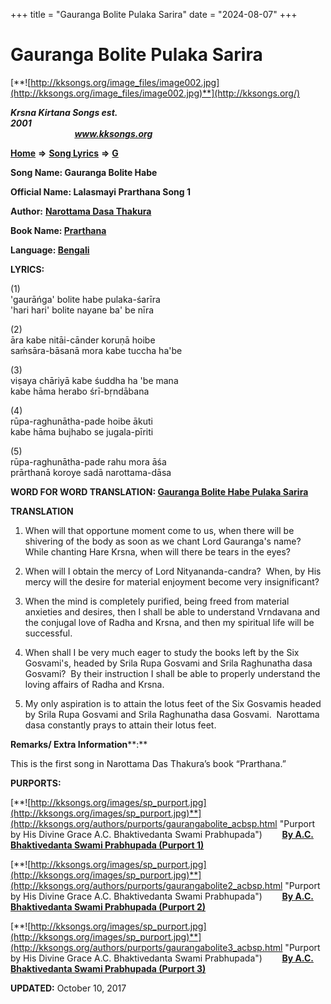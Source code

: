 +++
title = "Gauranga Bolite Pulaka Sarira"
date = "2024-08-07"
+++

# Gauranga Bolite Pulaka Sarira
[**![http://kksongs.org/image_files/image002.jpg](http://kksongs.org/image_files/image002.jpg)**](http://kksongs.org/)

**_Krsna Kirtana Songs est. 2001_**                                                                                                                                                 **_www.kksongs.org_**

**[Home](http://kksongs.org/)** **⇒** **[Song Lyrics](http://kksongs.org/lyrics.html)** **⇒** **[G](http://kksongs.org/songs/song_g.html)**

**Song Name: Gauranga Bolite Habe**

**Official Name: Lalasmayi Prarthana Song 1**

**Author:** [**Narottama Dasa Thakura**](http://kksongs.org/authors/list/narottama.html)

**Book Name: [Prarthana](http://kksongs.org/authors/literature/prarthana.html)**

**Language: [Bengali](http://kksongs.org/language/list/bengali.html)**

**LYRICS:**

(1)  
'gaurāńga' bolite habe pulaka-śarīra  
'hari hari' bolite nayane ba' be nīra

(2)  
āra kabe nitāi-cānder koruṇā hoibe  
saḿsāra-bāsanā mora kabe tuccha ha'be

(3)  
viṣaya chāriyā kabe śuddha ha 'be mana  
kabe hāma herabo śrī-bṛndābana

(4)  
rūpa-raghunātha-pade hoibe ākuti  
kabe hāma bujhabo se jugala-pīriti

(5)  
rūpa-raghunātha-pade rahu mora āśa  
prārthanā koroye sadā narottama-dāsa

**WORD FOR WORD TRANSLATION: [Gauranga Bolite Habe Pulaka Sarira](http://kksongs.org/synonym/g/gaurangabolitehabe.html)**

**TRANSLATION**

1) When will that opportune moment come to us, when there will be shivering of the body as soon as we chant Lord Gauranga's name?  While chanting Hare Krsna, when will there be tears in the eyes? 

2) When will I obtain the mercy of Lord Nityananda-candra?  When, by His mercy will the desire for material enjoyment become very insignificant? 

3) When the mind is completely purified, being freed from material anxieties and desires, then I shall be able to understand Vrndavana and the conjugal love of Radha and Krsna, and then my spiritual life will be successful. 

4) When shall I be very much eager to study the books left by the Six Gosvami's, headed by Srila Rupa Gosvami and Srila Raghunatha dasa Gosvami?  By their instruction I shall be able to properly understand the loving affairs of Radha and Krsna. 

5) My only aspiration is to attain the lotus feet of the Six Gosvamis headed by Srila Rupa Gosvami and Srila Raghunatha dasa Gosvami.  Narottama dasa constantly prays to attain their lotus feet.

**Remarks/ Extra Information****:**

This is the first song in Narottama Das Thakura’s book “Prarthana.”

**PURPORTS:**

[**![http://kksongs.org/images/sp_purport.jpg](http://kksongs.org/images/sp_purport.jpg)**](http://kksongs.org/authors/purports/gaurangabolite_acbsp.html "Purport by His Divine Grace A.C. Bhaktivedanta Swami Prabhupada")        **[By A.C. Bhaktivedanta Swami Prabhupada (Purport 1)](http://kksongs.org/authors/purports/gaurangabolite_acbsp.html)**

[**![http://kksongs.org/images/sp_purport.jpg](http://kksongs.org/images/sp_purport.jpg)**](http://kksongs.org/authors/purports/gaurangabolite2_acbsp.html "Purport by His Divine Grace A.C. Bhaktivedanta Swami Prabhupada")        **[By A.C. Bhaktivedanta Swami Prabhupada (Purport 2)](http://kksongs.org/authors/purports/gaurangabolite2_acbsp.html)**

[**![http://kksongs.org/images/sp_purport.jpg](http://kksongs.org/images/sp_purport.jpg)**](http://kksongs.org/authors/purports/gaurangabolite3_acbsp.html "Purport by His Divine Grace A.C. Bhaktivedanta Swami Prabhupada")        **[By A.C. Bhaktivedanta Swami Prabhupada (Purport 3)](http://kksongs.org/authors/purports/gaurangabolite3_acbsp.html)**

**UPDATED:** October 10, 2017